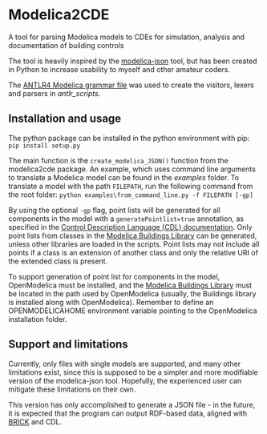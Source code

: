 # Modelica2CDE
A tool for parsing Modelica models to CDEs for simulation, analysis and documentation of building controls

The tool is heavily inspired by the [modelica-json](https://github.com/lbl-srg/modelica-json) tool, but has been created in Python to increase usability to myself and other amateur coders.

The [ANTLR4 Modelica grammar file](https://github.com/antlr/grammars-v4/blob/master/modelica/modelica.g4) was used to create the visitors, lexers and parsers in *antlr_scripts*.

## Installation and usage
The python package can be installed in the python environment with pip: `pip install setup.py`

The main function is the `create_modelica_JSON()` function from the modelica2cde package. An example, which uses command line arguments to translate a Modelica model can be found in the *examples* folder. To translate a model with the path `FILEPATH`, run the following command from the root folder:
`python examples\from_command_line.py -f FILEPATH [-gp]`

By using the optional `-gp` flag, point lists will be generated for all components in the model with a `generatePointlist=true` annotation, as specified in the [Control Description Language (CDL) documentation](http://obc.lbl.gov/specification/cdl.html#point-list). Only point lists from classes in the [Modelica Buildings Library](https://simulationresearch.lbl.gov/modelica/) can be generated, unless other libraries are loaded in the scripts. Point lists may not include all points if a class is an extension of another class and only the relative URI of the extended class is present.

To support generation of point list for components in the model, OpenModelica must be installed, and the [Modelica Buildings Library](https://simulationresearch.lbl.gov/modelica/) must be located in the path used by OpenModelica (usually, the Buildings library is installed along with OpenModelica). Remember to define an OPENMODELICAHOME environment variable pointing to the OpenModelica installation folder.

## Support and limitations
Currently, only files with single models are supported, and many other limitations exist, since this is supposed to be a simpler and more modifiable version of the modelica-json tool. Hopefully, the experienced user can mitigate these limitations on their own.

This version has only accomplished to generate a JSON file - in the future, it is expected that the program can output RDF-based data, aligned with [BRICK](https://brickschema.org/) and CDL.
